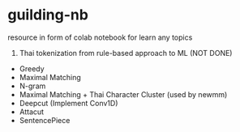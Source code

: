 # guilding-nb
resource in form of colab notebook for learn any topics 

1. Thai tokenization from rule-based approach to ML (NOT DONE)
- Greedy
- Maximal Matching
- N-gram
- Maximal Matching + Thai Character Cluster (used by newmm)
- Deepcut (Implement Conv1D)
- Attacut 
- SentencePiece
